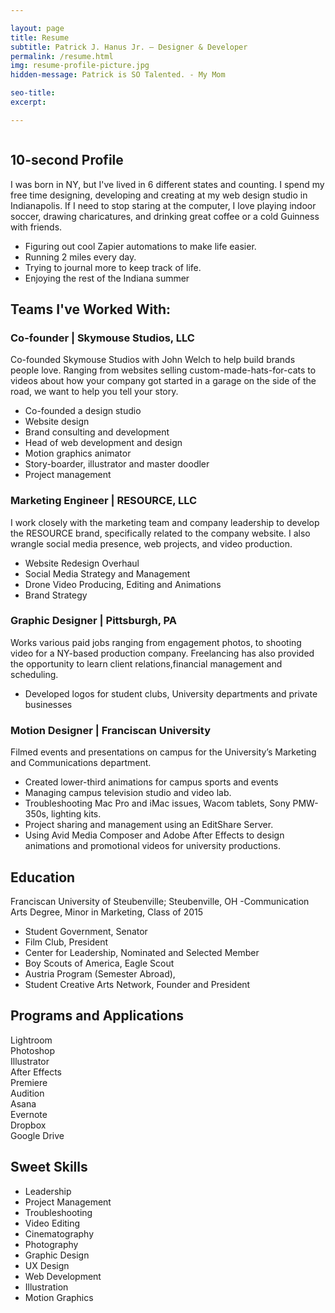 ```yaml
---

layout: page
title: Resume
subtitle: Patrick J. Hanus Jr. — Designer & Developer
permalink: /resume.html
img: resume-profile-picture.jpg
hidden-message: Patrick is SO Talented. - My Mom

seo-title: 
excerpt: 

---
```


<section class="img">
	<img src="{{ site.url }}/library/img/{{ page.img }}" alt="">
</section>

## 10-second Profile
I was born in NY, but I've lived in 6 different states and counting. I spend my free time designing, developing and creating at my web design studio in Indianapolis. If I need to stop staring at the computer, I love playing indoor soccer, drawing charicatures, and drinking great coffee or a cold Guinness with friends.

- Figuring out cool Zapier automations to make life easier. 
- Running 2 miles every day. 
- Trying to journal more to keep track of life.
- Enjoying the rest of the Indiana summer

## Teams I've Worked With:

### Co-founder | Skymouse Studios, LLC
Co-founded Skymouse Studios with John Welch to help build brands people love. Ranging from websites selling custom-made-hats-for-cats to videos about how your company got started in a garage on the side of the road, we want to help you tell your story.

- Co-founded a design studio
- Website design
- Brand consulting and development
- Head of web development and design
- Motion graphics animator
- Story-boarder, illustrator and master doodler
- Project management

### Marketing Engineer | RESOURCE, LLC
I work closely with the marketing team and company leadership to develop the RESOURCE brand, specifically related to the company website. I also wrangle social media presence, web projects, and video production.

- Website Redesign Overhaul
- Social Media Strategy and Management
- Drone Video Producing, Editing and Animations
- Brand Strategy

### Graphic Designer | Pittsburgh, PA 

Works various paid jobs ranging from engagement photos, to shooting video for a NY-based production company. Freelancing has also provided the opportunity to learn client relations,financial management and scheduling.

- Developed logos for student clubs, University departments and private businesses


### Motion Designer | Franciscan University

Filmed events and presentations on campus for the University’s Marketing and Communications department.

- Created lower-third animations for campus sports and events
- Managing campus television studio and video lab. 
- Troubleshooting Mac Pro and iMac issues, Wacom tablets, Sony PMW-350s, lighting kits.
- Project sharing and management using an EditShare Server.
- Using Avid Media Composer and Adobe After Effects to design animations and promotional videos for university productions.

## Education

Franciscan University of Steubenville; Steubenville, OH -Communication Arts Degree, Minor in Marketing, Class of 2015 

- Student Government, Senator
- Film Club, President
- Center for Leadership, Nominated and Selected Member 
- Boy Scouts of America, Eagle Scout
- Austria Program (Semester Abroad),
- Student Creative Arts Network, Founder and President

## Programs and Applications

<aside class="grid">
	<div class="app">Lightroom</div>
	<div class="app">Photoshop</div>
	<div class="app">Illustrator</div>
	<div class="app">After Effects</div>
	<div class="app">Premiere</div>
	<div class="app">Audition</div>
	<div class="app">Asana</div>
	<div class="app">Evernote</div>
	<div class="app">Dropbox</div>
	<div class="app">Google Drive</div>
</aside>


## Sweet Skills

- Leadership
- Project Management
- Troubleshooting
- Video Editing
- Cinematography
- Photography
- Graphic Design
- UX Design
- Web Development
- Illustration
- Motion Graphics

